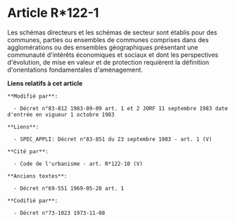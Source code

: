 # Article R*122-1

Les schémas directeurs et les schémas de secteur sont établis pour des communes, parties ou ensembles de communes comprises
dans des agglomérations ou des ensembles géographiques présentant une communauté d'intérêts économiques et sociaux et dont
les perspectives d'évolution, de mise en valeur et de protection requièrent la définition d'orientations fondamentales
d'aménagement.

**Liens relatifs à cet article**

	**Modifié par**:

	  - Décret n°83-812 1983-09-09 art. 1 et 2 JORF 11 septembre 1983 date d'entrée en vigueur 1 octobre 1983

	**Liens**:

	  - SPEC_APPLI: Décret n°83-851 du 23 septembre 1983 - art. 1 (V)

	**Cité par**:

	  - Code de l'urbanisme - art. R*122-10 (V)

	**Anciens textes**:

	  - Décret n°69-551 1969-05-28 art. 1

	**Codifié par**:

	  - Décret n°73-1023 1973-11-08
